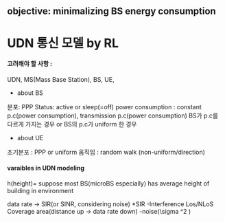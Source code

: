 ## objective: minimalizing BS energy consumption

# UDN 통신 모델 by RL

#### 고려해야 할 사항 :
UDN, MS(Mass Base Station), BS, UE,

* about BS 

분포: PPP
Status: active or sleep(=off)
power consumption : constant p.c(power consumption), transmission p.c(power consumption)
BS가 p.c를 다르게 가지는 경우 or BS의 p.c가 uniform 한 경우

* about UE 

초기분포 : PPP or uniform
움직임 : random walk (non-uniform/direction)

#### varaibles in UDN modeling

h(height)= suppose most BS(microBS especially) has average height of building in environment

data rate -> SIR(or SINR, considering noise)
*SIR
-Interference 
  Los/NLoS
  Coverage area(distance up -> data rate down)
-noise(\sigma ^2 )
